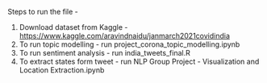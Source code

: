 Steps to run the file - 
1. Download dataset from Kaggle - https://www.kaggle.com/aravindnaidu/janmarch2021covidindia
2. To run topic modelling - run project_corona_topic_modelling.ipynb
3. To run sentiment analysis - run india_tweets_final.R
4. To extract states form tweet - run NLP Group Project - Visualization and Location Extraction.ipynb
